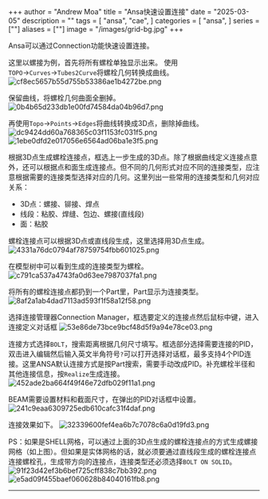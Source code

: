+++
author = "Andrew Moa"
title = "Ansa快速设置连接"
date = "2025-03-05"
description = ""
tags = [
    "ansa",
    "cae",
]
categories = [
    "ansa",
]
series = [""]
aliases = [""]
image = "/images/grid-bg.jpg"
+++

Ansa可以通过Connection功能快速设置连接。

这里以螺接为例，首先将所有螺栓单独显示出来。
使用`TOPO`→`Curves`→`Tubes2Curve`将螺栓几何转换成曲线。
![cf8ec5657b55d755b53386ae1b4272be.png](./images/cf8ec5657b55d755b53386ae1b4272be.png)

保留曲线，将螺栓几何曲面全删掉。
![0b4b65d233db1e00fd74584da04b96d7.png](./images/0b4b65d233db1e00fd74584da04b96d7.png)

再使用`Topo`→`Points`→`Edges`将曲线转换成3D点，删除掉曲线。
![dc9424dd60a768365c03f1153fc031f5.png](./images/dc9424dd60a768365c03f1153fc031f5.png)
![1ebe0dfd2e017056e6564ad06ba1e3f5.png](./images/1ebe0dfd2e017056e6564ad06ba1e3f5.png)

根据3D点生成螺栓连接点，框选上一步生成的3D点。除了根据曲线定义连接点意外，还可以根据点和面生成连接点。但不同的几何形式对应不同的连接类型，应注意根据需要的连接类型选择对应的几何。这里列出一些常用的连接类型和几何对应关系：

- 3D点：螺接、铆接、焊点
- 线段：粘胶、焊缝、包边、螺接(直线段)
- 面：粘胶

螺栓连接点可以根据3D点或直线段生成，这里选择用3D点生成。
![4331a76dc0794af78759754fbb601025.png](./images/4331a76dc0794af78759754fbb601025.png)

在模型树中可以看到生成的连接类型为螺栓。
![c791ca537a4743fa0d63ee7987037fa1.png](./images/c791ca537a4743fa0d63ee7987037fa1.png)

将所有的螺栓连接点都扔到一个Part里，Part显示为连接类型。
![8af2a1ab4dad7113ad593f1f58a12f58.png](./images/8af2a1ab4dad7113ad593f1f58a12f58.png)

选择连接管理器Connection Manager，框选要定义的连接点然后鼠标中键，进入连接定义对话框
![53e86de73bce9bcf48d5f9a94e78ce03.png](./images/53e86de73bce9bcf48d5f9a94e78ce03.png)

连接方式选择`BOLT`，搜索距离根据几何尺寸填写。框选部分选择需要连接的PID，双击进入编辑然后输入英文半角符号`?`可以打开选择对话框，最多支持4个PID连接。这里ANSA默认连接方式是按Part搜索，需要手动改成PID。补充螺栓半径和其他连接信息，按`Realize`生成连接。
![452ade2ba664f49f46e72dfb029f11a1.png](./images/452ade2ba664f49f46e72dfb029f11a1.png)

BEAM需要设置材料和截面尺寸，在弹出的PID对话框中设置。
![241c9eaa6309725edb610cafc31f4daf.png](./images/241c9eaa6309725edb610cafc31f4daf.png)

连接效果如下。
![32339600fef4ea6b7c7078c6a0d19fd3.png](./images/32339600fef4ea6b7c7078c6a0d19fd3.png)

PS：如果是SHELL网格，可以通过上面的3D点生成的螺栓连接点的方式生成螺接网格（如上图）。但如果是实体网格的话，就必须要通过直线段生成的螺栓连接点连接螺栓孔，生成带方向的连接点，连接类型还必须选择`BOLT ON SOLID`。
![91f23d42ef3b6bef725cff838c7bb392.png](./images/91f23d42ef3b6bef725cff838c7bb392.png)
![e5ad09f455baef060628b84040161fb8.png](./images/e5ad09f455baef060628b84040161fb8.png)

---